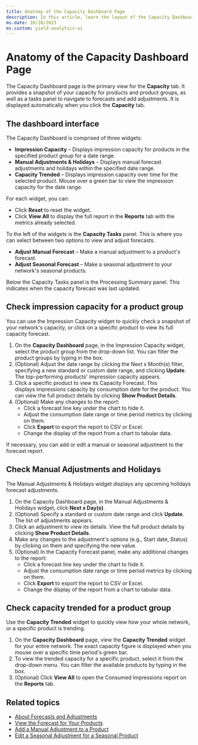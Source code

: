 ```yaml
---
title: Anatomy of the Capacity Dashboard Page
description: In this article, learn the layout of the Capacity Dashboard page.
ms.date: 10/28/2023
ms.custom: yield-analytics-ui
---
```


# Anatomy of the Capacity Dashboard Page

The Capacity Dashboard page is the primary view for the **Capacity** tab. It provides a snapshot of your capacity for products and product groups, as well as a tasks panel to navigate to forecasts and add adjustments. It is displayed automatically when you click the **Capacity** tab.

## The dashboard interface

The Capacity Dashboard is comprised of three widgets:

- **Impression Capacity** – Displays impression capacity for products in the specified product group for a date range.
- **Manual Adjustments & Holidays** – Displays manual forecast adjustments and holidays within the specified date range.
- **Capacity Trended** – Displays impression capacity over time for the selected product. Mouse over a green bar to view the impression capacity for the date range.

For each widget, you can:

- Click **Reset** to reset the widget.
- Click **View All** to display the full report in the **Reports** tab with the metrics already selected.

To the left of the widgets is the **Capacity Tasks** panel. This is where you can select between two options to view and adjust forecasts.

- **Adjust Manual Forecast** – Make a manual adjustment to a product's forecast.
- **Adjust Seasonal Forecast** – Make a seasonal adjustment to your network's seasonal products.

Below the Capacity Tasks panel is the Processing Summary panel. This indicates when the capacity forecast was last updated.

## Check impression capacity for a product group

You can use the Impression Capacity widget to quickly check a snapshot of your network's capacity, or click on a specific product to view its full
capacity forecast.

1. On the **Capacity Dashboard** page, in the Impression Capacity widget, select the product group from the drop-down list. You can filter the product groups by typing in the box.
1. (Optional) Adjust the date range by clicking the Next x Month(s) filter, specifying a new standard or custom date range, and clicking **Update**. The top-performing products' impression capacity appears.
1. Click a specific product to view its Capacity Forecast. This displays impressions capacity by consumption date for the product. You can view the full product details by clicking **Show Product Details**.
1. (Optional) Make any changes to the report:
    - Click a forecast line key under the chart to hide it.
    - Adjust the consumption date range or time period metrics by clicking on them.
    - Click **Export** to export the report to CSV or Excel.
    - Change the display of the report from a chart to tabular data.

If necessary, you can add or edit a manual or seasonal adjustment to the forecast report.

## Check Manual Adjustments and Holidays
The Manual Adjustments & Holidays widget displays any upcoming holidays forecast adjustments.

1. On the Capacity Dashboard page, in the Manual Adjustments & Holidays widget, click **Next x Day(s)**.
1. (Optional) Specify a standard or custom date range and click **Update**. The list of adjustments appears.
1. Click an adjustment to view its details. View the full product details by clicking **Show Product Details**.
1. Make any changes to the adjustment's options (e.g., Start date, Status) by clicking on them and specifying the new value.
1. (Optional) In the Capacity Forecast panel, make any additional changes to the report:
    - Click a forecast line key under the chart to hide it.
    - Adjust the consumption date range or time period metrics by clicking on them.
    - Click **Export** to export the report to CSV or Excel.
    - Change the display of the report from a chart to tabular data.
## Check capacity trended for a product group

Use the **Capacity Trended** widget to quickly view how your whole network, or a specific product is trending.

1. On the **Capacity Dashboard** page, view the **Capacity Trended** widget for your entire network. The exact capacity figure is displayed when you mouse over a specific time period's green bar.
1. To view the trended capacity for a specific product, select it from the drop-down menu. You can filter the available products by typing in the box.
1. (Optional) Click **View All** to open the Consumed Impressions report on the **Reports** tab.

## Related topics

- [About Forecasts and Adjustments](about-forecasts-and-adjustments.md)
- [View the Forecast for Your Products](view-the-forecast-for-your-products.md)
- [Add a Manual Adjustment to a Product](add-a-manual-adjustment-to-a-product.md)
- [Edit a Seasonal Adjustment for a Seasonal Product](edit-a-seasonal-adjustment-for-a-seasonal-product.md)
